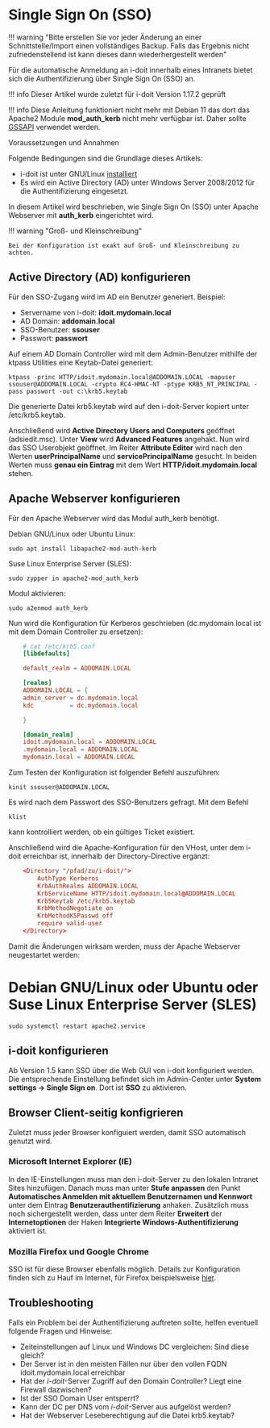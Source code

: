 # Single Sign On (SSO)

!!! warning "Bitte erstellen Sie vor jeder Änderung an einer Schnittstelle/Import einen vollständiges Backup. Falls das Ergebnis nicht zufriedenstellend ist kann dieses dann wiederhergestellt werden"

Für die automatische Anmeldung an i-doit innerhalb eines Intranets bietet sich die Authentifizierung über Single Sign On (SSO) an.

!!! info
    Dieser Artikel wurde zuletzt für i-doit Version 1.17.2 geprüft

!!! info
    Diese Anleitung funktioniert nicht mehr mit Debian 11 das dort das Apache2 Module **mod_auth_kerb** nicht mehr verfügbar ist.
    Daher sollte [GSSAPI](../gssapi/index.md) verwendet werden.

Voraussetzungen und Annahmen

Folgende Bedingungen sind die Grundlage dieses Artikels:

*   i-doit ist unter GNU/Linux [installiert](../../../installation/manuelle-installation/setup.md)
*   Es wird ein Active Directory (AD) unter Windows Server 2008/2012 für die Authentifizierung eingesetzt.

In diesem Artikel wird beschrieben, wie Single Sign On (SSO) unter Apache Webserver mit **auth_kerb** eingerichtet wird.

!!! warning "Groß- und Kleinschreibung"

    Bei der Konfiguration ist exakt auf Groß- und Kleinschreibung zu achten.

Active Directory (AD) konfigurieren
-----------------------------------

Für den SSO-Zugang wird im AD ein Benutzer generiert. Beispiel:

*   Servername von i-doit: **idoit.mydomain.local**
*   AD Domain: **addomain.local**
*   SSO-Benutzer: **ssouser**
*   Passwort: **passwort**

Auf einem AD Domain Controller wird mit dem Admin-Benutzer mithilfe der ktpass Utilities eine Keytab-Datei generiert:

```shell
ktpass -princ HTTP/idoit.mydomain.local@ADDOMAIN.LOCAL -mapuser ssouser@ADDOMAIN.LOCAL -crypto RC4-HMAC-NT -ptype KRB5_NT_PRINCIPAL -pass passwort -out c:\krb5.keytab
```

Die generierte Datei krb5.keytab wird auf den i-doit-Server kopiert unter /etc/krb5.keytab.

Anschließend wird **Active Directory Users and Computers** geöffnet (adsiedit.msc). Unter **View** wird **Advanced Features** angehakt. Nun wird das SSO Userobjekt geöffnet. Im Reiter **Attribute Editor** wird nach den Werten **userPrincipalName** und **servicePrincipalName** gesucht. In beiden Werten muss **genau ein Eintrag** mit dem Wert **HTTP/idoit.mydomain.local** stehen.

Apache Webserver konfigurieren
------------------------------

Für den Apache Webserver wird das Modul auth_kerb benötigt.

Debian GNU/Linux oder Ubuntu Linux:

```shell
sudo apt install libapache2-mod-auth-kerb
```

Suse Linux Enterprise Server (SLES):

```shell
sudo zypper in apache2-mod_auth_kerb
```

Modul aktivieren:

```shell
sudo a2enmod auth_kerb
```

Nun wird die Konfiguration für Kerberos geschrieben (dc.mydomain.local ist mit dem Domain Controller zu ersetzen):

```conf
    # cat /etc/krb5.conf
    [libdefaults]

    default_realm = ADDOMAIN.LOCAL

    [realms]
    ADDOMAIN.LOCAL = {
    admin_server = dc.mydomain.local
    kdc          = dc.mydomain.local

    }

    [domain_realm]
    idoit.mydomain.local = ADDOMAIN.LOCAL
    .mydomain.local = ADDOMAIN.LOCAL
    mydomain.local = ADDOMAIN.LOCAL
```

Zum Testen der Konfiguration ist folgender Befehl auszuführen:

```shell
kinit ssouser@ADDOMAIN.LOCAL
```

Es wird nach dem Passwort des SSO-Benutzers gefragt. Mit dem Befehl

```shell
klist
```

kann kontrolliert werden, ob ein gültiges Ticket existiert.

Anschließend wird die Apache-Konfiguration für den VHost, unter dem i-doit erreichbar ist, innerhalb der Directory\-Directive ergänzt:

```conf
    <Directory "/pfad/zu/i-doit/">
        AuthType Kerberos
        KrbAuthRealms ADDOMAIN.LOCAL
        KrbServiceName HTTP/idoit.mydomain.local@ADDOMAIN.LOCAL
        Krb5Keytab /etc/krb5.keytab
        KrbMethodNegotiate on
        KrbMethodK5Passwd off
        require valid-user
    </Directory>
```

Damit die Änderungen wirksam werden, muss der Apache Webserver neugestartet werden:

# Debian GNU/Linux oder Ubuntu oder Suse Linux Enterprise Server (SLES)

```shell
sudo systemctl restart apache2.service
```

i-doit konfigurieren
--------------------

Ab Version 1.5 kann SSO über die Web GUI von i-doit konfiguriert werden. Die entsprechende Einstellung befindet sich im Admin-Center unter **System settings → Single Sign on**. Dort ist **SSO** zu aktivieren.

Browser Client-seitig konfigrieren
----------------------------------

Zuletzt muss jeder Browser konfiguiert werden, damit SSO automatisch genutzt wird.

### Microsoft Internet Explorer (IE)

In den IE-Einstellungen muss man den i-doit-Server zu den lokalen Intranet Sites hinzufügen. Danach muss man unter **Stufe anpassen** den Punkt **Automatisches Anmelden mit aktuellem Benutzernamen und Kennwort** unter dem Eintrag **Benutzerauthentifizierung** anhaken. Zusätzlich muss noch sichergestellt werden, dass unter dem Reiter **Erweitert** der **Internetoptionen** der Haken **Integrierte Windows-Authentifizierung** aktiviert ist.

### Mozilla Firefox und Google Chrome

SSO ist für diese Browser ebenfalls möglich. Details zur Konfiguration finden sich zu Hauf im Internet, für Firefox beispielsweise [hier](https://superuser.com/questions/664656/how-to-configure-firefox-for-ntlm-sso-single-sign-on).

Troubleshooting
---------------

Falls ein Problem bei der Authentifizierung auftreten sollte, helfen eventuell folgende Fragen und Hinweise:

*   Zeiteinstellungen auf Linux und Windows DC vergleichen: Sind diese gleich?
*   Der Server ist in den meisten Fällen nur über den vollen FQDN idoit.mydomain.local erreichbar
*   Hat der _i-doit_\-Server Zugriff auf den Domain Controller? Liegt eine Firewall dazwischen?
*   Ist der SSO Domain User entsperrt?
*   Kann der DC per DNS vom _i-doit_\-Server aus aufgelöst werden?
*   Hat der Webserver Leseberechtigung auf die Datei krb5.keytab?
